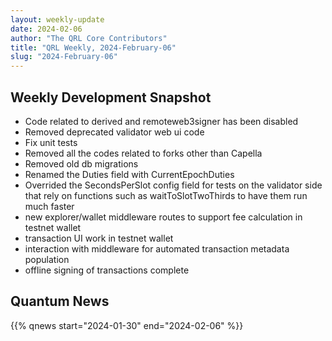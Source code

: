 ```yaml
---
layout: weekly-update
date: 2024-02-06
author: "The QRL Core Contributors"
title: "QRL Weekly, 2024-February-06"
slug: "2024-February-06"
---
```


## Weekly Development Snapshot

- Code related to derived and remoteweb3signer has been disabled
- Removed deprecated validator web ui code
- Fix unit tests
- Removed all the codes related to forks other than Capella
- Removed old db migrations
- Renamed the Duties field with CurrentEpochDuties
- Overrided the SecondsPerSlot config field for tests on the validator side that rely on functions such as waitToSlotTwoThirds to have them run much faster
- new explorer/wallet middleware routes to support fee calculation in testnet wallet
- transaction UI work in testnet wallet
- interaction with middleware for automated transaction metadata population
- offline signing of transactions complete

<!--more-->

## Quantum News

{{% qnews start="2024-01-30" end="2024-02-06" %}}
